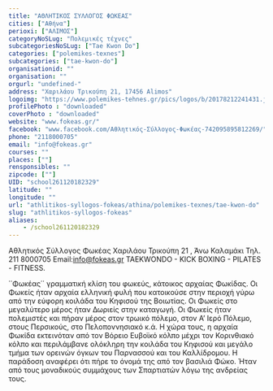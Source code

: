 ```yaml
---
title: "ΑΘΛΗΤΙΚΟΣ ΣΥΛΛΟΓΟΣ ΦΩΚΕΑΣ"
cities: ["Αθήνα"]
perioxi: ["ΑΛΙΜΟΣ"]
categoryNoSLug: "Πολεμικές τέχνες"
subcategoriesNoSLug: ["Tae Kwon Do"]
categories: ["polemikes-texnes"]
subcategories: ["tae-kwon-do"]
organisationid: ""
organisation: ""
orgurl: "undefined-"
address: "Χαριλάου Τρικούπη 21, 17456 Alimos"
logoimg: "https://www.polemikes-tehnes.gr/pics/logos/b/20178212241431.jpg"
profilePhoto : "downloaded"
coverPhoto : "downloaded"
website: "www.fokeas.gr/"
facebook: "www.facebook.com/Αθλητικός-Σύλλογος-Φωκέας-742095895812269/"
phone: "2118000705"
email: "info@fokeas.gr"
courses: ""
places: [""]
rensponsibles: ""
zipcode: [""]
UID: "school261120182329"
latitude: ""
longitude: ""
url: "athlitikos-syllogos-fokeas/athina/polemikes-texnes/tae-kwon-do"
slug: "athlitikos-syllogos-fokeas"
aliases:
    - /school261120182329
---
```



Αθλητικός Σύλλογος Φωκέας Χαριλάου Τρικούπη 21 , Άνω Καλαμάκι Τηλ. 211 8000705 Email:info@fokeas.gr TAEKWONDO - KICK BOXING - PILATES - FITNESS.

΄΄Φωκέας΄΄ γραμματική κλίση του φωκεύς, κάτοικος αρχαίας Φωκίδας. Οι Φωκείς ήταν αρχαία ελληνική φυλή που κατοικούσε στην περιοχή γύρω από την εύφορη κοιλάδα του Κηφισού της Βοιωτίας. Οι Φωκείς στο μεγαλύτερο μέρος ήταν Δωριείς στην καταγωγή. Οι Φωκείς ήταν πολεμιστές και πήραν μέρος στον τρωικό πόλεμο, στον Α’ Ιερό Πόλεμο, στους Περσικούς, στο Πελοποννησιακό κ.ά. Η χώρα τους, η αρχαία Φωκίδα εκτεινόταν από τον Βόρειο Ευβοϊκό κόλπο μέχρι τον Κορινθιακό κόλπο και περιλάμβανε ολόκληρη την κοιλάδα του Κηφισού και μεγάλο τμήμα των ορεινών όγκων του Παρνασσού και του Καλλίδρομου. Η παράδοση αναφέρει ότι πήρε το όνομά της από τον βασιλιά Φώκο. Ήταν από τους μοναδικούς συμμάχους των Σπαρτιατών λόγω της ανδρείας τους.